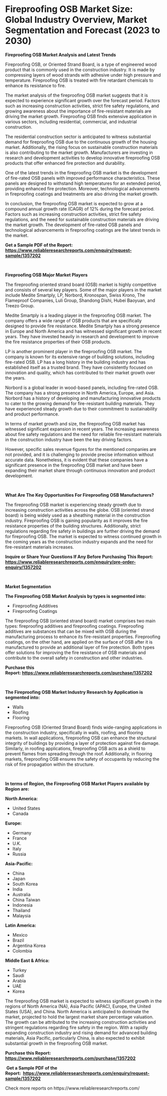 <p><h1>Fireproofing OSB Market Size: Global Industry Overview, Market Segmentation and Forecast (2023 to 2030)</h1></p><p><strong>Fireproofing OSB Market Analysis and Latest Trends</strong></p>
<p><p>Fireproofing OSB, or Oriented Strand Board, is a type of engineered wood product that is commonly used in the construction industry. It is made by compressing layers of wood strands with adhesive under high pressure and temperature. Fireproofing OSB is treated with fire retardant chemicals to enhance its resistance to fire.</p><p>The market analysis of the fireproofing OSB market suggests that it is expected to experience significant growth over the forecast period. Factors such as increasing construction activities, strict fire safety regulations, and growing awareness about the importance of fire-resistant materials are driving the market growth. Fireproofing OSB finds extensive application in various sectors, including residential, commercial, and industrial construction.</p><p>The residential construction sector is anticipated to witness substantial demand for fireproofing OSB due to the continuous growth of the housing market. Additionally, the rising focus on sustainable construction materials is also contributing to the market growth. Manufacturers are investing in research and development activities to develop innovative fireproofing OSB products that offer enhanced fire protection and durability.</p><p>One of the latest trends in the fireproofing OSB market is the development of fire-rated OSB panels with improved performance characteristics. These panels are designed to withstand high temperatures for an extended period, providing enhanced fire protection. Moreover, technological advancements in fireproofing coatings and treatments are also driving the market growth.</p><p>In conclusion, the fireproofing OSB market is expected to grow at a compound annual growth rate (CAGR) of 12% during the forecast period. Factors such as increasing construction activities, strict fire safety regulations, and the need for sustainable construction materials are driving the market growth. The development of fire-rated OSB panels and technological advancements in fireproofing coatings are the latest trends in the market.</p></p>
<p><strong>Get a Sample PDF of the Report:&nbsp; <a href="https://www.reliableresearchreports.com/enquiry/request-sample/1357202">https://www.reliableresearchreports.com/enquiry/request-sample/1357202</a></strong></p>
<p>&nbsp;</p>
<p><strong>Fireproofing OSB Major Market Players</strong></p>
<p><p>The fireproofing oriented strand board (OSB) market is highly competitive and consists of several key players. Some of the major players in the market include Medite Smartply, LP, Norbord, Kronospan, Swiss Krono, The Flameproof Companies, Luli Group, Shandong Dishi, Hubei Baoyuan, and Treezo Group.</p><p>Medite Smartply is a leading player in the fireproofing OSB market. The company offers a wide range of OSB products that are specifically designed to provide fire resistance. Medite Smartply has a strong presence in Europe and North America and has witnessed significant growth in recent years. They have invested heavily in research and development to improve the fire resistance properties of their OSB products.</p><p>LP is another prominent player in the fireproofing OSB market. The company is known for its extensive range of building solutions, including fire-rated OSB. LP has a long history in the building industry and has established itself as a trusted brand. They have consistently focused on innovation and quality, which has contributed to their market growth over the years.</p><p>Norbord is a global leader in wood-based panels, including fire-rated OSB. The company has a strong presence in North America, Europe, and Asia. Norbord has a history of developing and manufacturing innovative products to cater to the growing demand for fire-resistant building materials. They have experienced steady growth due to their commitment to sustainability and product performance.</p><p>In terms of market growth and size, the fireproofing OSB market has witnessed significant expansion in recent years. The increasing awareness about fire safety regulations and the need for reliable fire-resistant materials in the construction industry have been the key driving factors.</p><p>However, specific sales revenue figures for the mentioned companies are not provided, and it is challenging to provide precise information without accurate data. Nonetheless, it is evident that these companies have a significant presence in the fireproofing OSB market and have been expanding their market share through continuous innovation and product development.</p></p>
<p>&nbsp;</p>
<p><strong>What Are The Key Opportunities For Fireproofing OSB Manufacturers?</strong></p>
<p><p>The fireproofing OSB market is experiencing steady growth due to increasing construction activities across the globe. OSB (oriented strand board) is being widely used as a sheathing material in the construction industry. Fireproofing OSB is gaining popularity as it improves the fire resistance properties of the building structures. Additionally, strict regulations regarding fire safety in buildings are further driving the demand for fireproofing OSB. The market is expected to witness continued growth in the coming years as the construction industry expands and the need for fire-resistant materials increases.</p></p>
<p><strong>Inquire or Share Your Questions If Any Before Purchasing This Report: <a href="https://www.reliableresearchreports.com/enquiry/pre-order-enquiry/1357202">https://www.reliableresearchreports.com/enquiry/pre-order-enquiry/1357202</a></strong></p>
<p>&nbsp;</p>
<p><strong>Market Segmentation</strong></p>
<p><strong>The Fireproofing OSB Market Analysis by types is segmented into:</strong></p>
<p><ul><li>Fireproofing Additives</li><li>Fireproofing Coatings</li></ul></p>
<p><p>The fireproofing OSB (oriented strand board) market comprises two main types: fireproofing additives and fireproofing coatings. Fireproofing additives are substances that can be mixed with OSB during the manufacturing process to enhance its fire-resistant properties. Fireproofing coatings, on the other hand, are applied on the surface of OSB after it is manufactured to provide an additional layer of fire protection. Both types offer solutions for improving the fire resistance of OSB materials and contribute to the overall safety in construction and other industries.</p></p>
<p><strong>Purchase this Report:&nbsp;<a href="https://www.reliableresearchreports.com/purchase/1357202">https://www.reliableresearchreports.com/purchase/1357202</a></strong></p>
<p>&nbsp;</p>
<p><strong>The Fireproofing OSB Market Industry Research by Application is segmented into:</strong></p>
<p><ul><li>Walls</li><li>Roofing</li><li>Flooring</li></ul></p>
<p><p>Fireproofing OSB (Oriented Strand Board) finds wide-ranging applications in the construction industry, specifically in walls, roofing, and flooring markets. In wall applications, fireproofing OSB can enhance the structural integrity of buildings by providing a layer of protection against fire damage. Similarly, in roofing applications, fireproofing OSB acts as a shield to prevent flames from spreading through the roof. Additionally, in flooring markets, fireproofing OSB ensures the safety of occupants by reducing the risk of fire propagation within the structure.</p></p>
<p>&nbsp;</p>
<p><strong>In terms of Region, the Fireproofing OSB Market Players available by Region are:</strong></p>
<p>
    <p> <strong> North America: </strong>
        <ul>
            <li>United States</li>
            <li>Canada</li>
        </ul>
        </p> 
    <p> <strong> Europe: </strong>
        <ul>
            <li>Germany</li>
            <li>France</li>
            <li>U.K.</li>
            <li>Italy</li>
            <li>Russia</li>
        </ul>
        </p> 
    <p> <strong> Asia-Pacific: </strong>
        <ul>
            <li>China</li>
            <li>Japan</li>
            <li>South Korea</li>
            <li>India</li>
            <li>Australia</li>
            <li>China Taiwan</li>
            <li>Indonesia</li>
            <li>Thailand</li>
            <li>Malaysia</li>
        </ul>
        </p> 
    <p> <strong> Latin America: </strong>
        <ul>
            <li>Mexico</li>
            <li>Brazil</li>
            <li>Argentina Korea</li>
            <li>Colombia</li>
        </ul>
        </p> 
    <p> <strong> Middle East & Africa: </strong>
        <ul>
            <li>Turkey</li>
            <li>Saudi</li>
            <li>Arabia</li>
            <li>UAE</li>
            <li>Korea</li>
        </ul>
    </p>
    </p>
<p><p>The fireproofing OSB market is expected to witness significant growth in the regions of North America (NA), Asia Pacific (APAC), Europe, the United States (USA), and China. North America is anticipated to dominate the market, projected to hold the largest market share percentage valuation. The growth can be attributed to the increasing construction activities and stringent regulations regarding fire safety in the region. With a rapidly expanding construction industry and rising demand for advanced building materials, Asia Pacific, particularly China, is also expected to exhibit substantial growth in the fireproofing OSB market.</p></p>
<p><strong>Purchase this Report: <a href="https://www.reliableresearchreports.com/purchase/1357202">https://www.reliableresearchreports.com/purchase/1357202</a></strong></p>
<p>&nbsp;<strong>Get a Sample PDF of the Report:&nbsp;&nbsp;<a href="https://www.reliableresearchreports.com/enquiry/request-sample/1357202">https://www.reliableresearchreports.com/enquiry/request-sample/1357202</a></strong></p>
<p><strong></strong></p>
<p>Check more reports on https://www.reliableresearchreports.com/</p>